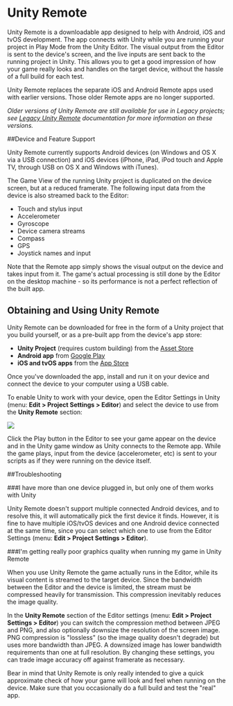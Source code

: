 # Unity Remote

Unity Remote is a downloadable app designed to help with Android, iOS and tvOS development. The app connects with Unity while you are running your project in Play Mode from the Unity Editor. The visual output from the Editor is sent to the device's screen, and the live inputs are sent back to the running project in Unity. This allows you to get a good impression of how your game really looks and handles on the target device, without the hassle of a full build for each test.

Unity Remote replaces the separate iOS and Android Remote apps used with earlier versions. Those older Remote apps are no longer supported.

*Older versions of Unity Remote are still available for use in Legacy projects; see [Legacy Unity Remote](LegacyUnityRemote) documentation for more information on these versions.*


##Device and Feature Support

Unity Remote currently supports Android devices (on Windows and OS X via a USB connection) and iOS devices (iPhone, iPad, iPod touch and Apple TV, through USB on OS X and Windows with iTunes).

The Game View of the running Unity project is duplicated on the device screen, but at a reduced framerate. The following input data from the device is also streamed back to the Editor:

* Touch and stylus input
* Accelerometer
* Gyroscope
* Device camera streams
* Compass
* GPS
* Joystick names and input

Note that the Remote app simply shows the visual output on the device and takes input from it. The game's actual processing is still done by the Editor on the desktop machine - so its performance is not a perfect reflection of the built app.

## Obtaining and Using Unity Remote

Unity Remote can be downloaded for free in the form of a Unity project that you build yourself, or as a pre-built app from the device's app store:

* **Unity Project** (requires custom building) from the [Asset Store](https://www.assetstore.unity3d.com/#/publisher/1)
* **Android app** from [Google Play](https://play.google.com/store/apps/details?id=com.unity3d.genericremote)
* **iOS and tvOS apps** from the [App Store](https://itunes.apple.com/us/app/unity-remote-4/id871767552)


Once you've downloaded the app, install and run it on your device and connect the device to your computer using a USB cable.

To enable Unity to work with your device, open the Editor Settings in Unity (menu: __Edit &gt; Project Settings &gt; Editor__) and select the device to use from the __Unity Remote__ section:

![](../uploads/Main/UniRemoteEdSettings5.png)

Click the Play button in the Editor to see your game appear on the device and in the Unity game window as Unity connects to the Remote app. While the game plays, input from the device (accelerometer, etc) is sent to your scripts as if they were running on the device itself.

##Troubleshooting

###I have more than one device plugged in, but only one of them works with Unity

Unity Remote doesn't support multiple connected Android devices, and to resolve this, it will automatically pick the first device it finds. However, it is fine to have multiple iOS/tvOS devices and one Android device connected at the same time, since you can select which one to use from the Editor Settings (menu: __Edit &gt; Project Settings &gt; Editor__).

###I'm getting really poor graphics quality when running my game in Unity Remote

When you use Unity Remote the game actually runs in the Editor, while its visual content is streamed to the target device. Since the bandwidth between the Editor and the device is limited, the stream must be compressed heavily for transmission. This compression inevitably reduces the image quality.

In the __Unity Remote__ section of the Editor settings (menu: __Edit &gt; Project Settings &gt; Editor__) you can switch the compression method between JPEG and PNG, and also optionally downsize the resolution of the screen image. PNG compression is "lossless" (so the image quality doesn't degrade) but uses more bandwidth than JPEG. A downsized image has lower bandwidth requirements than one at full resolution. By changing these settings, you can trade image accuracy off against framerate as necessary.

Bear in mind that Unity Remote is only really intended to give a quick approximate check of how your game will look and feel when running on the device. Make sure that you occasionally do a full build and test the "real" app.

